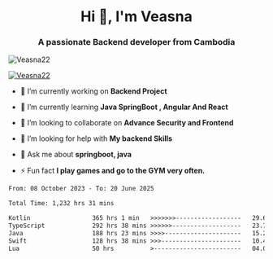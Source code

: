 <h1 align="center">Hi 👋, I'm Veasna</h1>
<h3 align="center">A passionate Backend developer from Cambodia</h3>

<p align="left"> <img src="https://komarev.com/ghpvc/?username=Veasna22&label=Profile%20views&color=0e75b6&style=flat" alt="Veasna22" /> </p>

<p align="left"> <a href="https://github.com/ryo-ma/github-profile-trophy"><img src="https://github-profile-trophy.vercel.app/?username=veasna22&theme=dracula" alt="Veasna22" /></a> </p>

- 🔭 I’m currently working on **Backend Project**

- 🌱 I’m currently learning **Java SpringBoot , Angular And React**

- 👯 I’m looking to collaborate on **Advance Security and Frontend**

- 🤝 I’m looking for help with **My backend Skills**

- 💬 Ask me about **springboot, java**

- ⚡ Fun fact **I play games and go to the GYM very often.**

<!--START_SECTION:waka-->

```txt
From: 08 October 2023 - To: 20 June 2025

Total Time: 1,232 hrs 31 mins

Kotlin                 365 hrs 1 min   >>>>>>>------------------   29.62 %
TypeScript             292 hrs 38 mins >>>>>>-------------------   23.74 %
Java                   188 hrs 23 mins >>>>---------------------   15.29 %
Swift                  128 hrs 38 mins >>>----------------------   10.44 %
Lua                    50 hrs          >------------------------   04.06 %
```

<!--END_SECTION:waka-->
